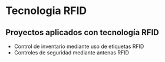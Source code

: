 # Tecnologia RFID
## Proyectos aplicados con tecnología RFID
* Control de inventario mediante uso de etiquetas RFID
* Controles de seguridad mediante antenas RFID


